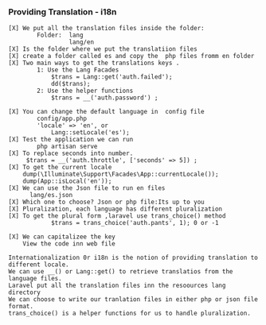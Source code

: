 ### Providing Translation - i18n
    [X] We put all the translation files inside the folder:
            Folder:  lang   
                     lang/en
    [X] Is the folder where we put the translatiion files
    [X] create a folder called es and copy the  php files fromm en folder
    [X] Two main ways to get the translations keys .
            1: Use the Lang Facades
                $trans = Lang::get('auth.failed');
                dd($trans);
            2: Use the helper functions 
                $trans = __('auth.password') ;
                 
    [X] You can change the default language in  config file
            config/app.php
            'locale' => 'en', or 
                Lang::setLocale('es');
    [X] Test the application we can run 
            php artisan serve
    [X] To replace seconds into number.
         $trans = __('auth.throttle', ['seconds' => 5]) ;
    [X] To get the current locale
        dump(\Illuminate\Support\Facades\App::currentLocale());
        dump(App::isLocal('en'));
    [X] We can use the Json file to run en files
          lang/es.json
    [X] Which one to choose? Json or php file:Its up to you
    [X] Pluralization, each language has different pluralization 
    [X] To get the plural form ,laravel use trans_choice() method
                $trans = trans_choice('auth.pants', 1); 0 or -1 
    
    [X] We can capitalizee the key
        View the code inn web file

    Internationalization 0r i18n is the notion of providing translation to different locale.
    We can use __() or Lang::get() to retrieve translatios from the language files.
    Laravel put all the translation files inn the resoources lang directory
    We can choose to write our tranlation files in either php or json file format.
    trans_choice() is a helper functions for us to handle pluralization.
